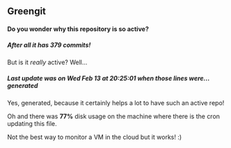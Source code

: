 ## Greengit

#### Do you wonder why this repository is so active?

##### After all it has 379 commits!

But is it *really* active? Well...

##### Last update was on Wed Feb 13 at 20:25:01 when those lines were... generated

Yes, generated, because it certainly helps a lot to have such an active repo!

Oh and there was **77%** disk usage on the machine
where there is the cron updating this file.

Not the best way to monitor a VM in the cloud but it works! :)
